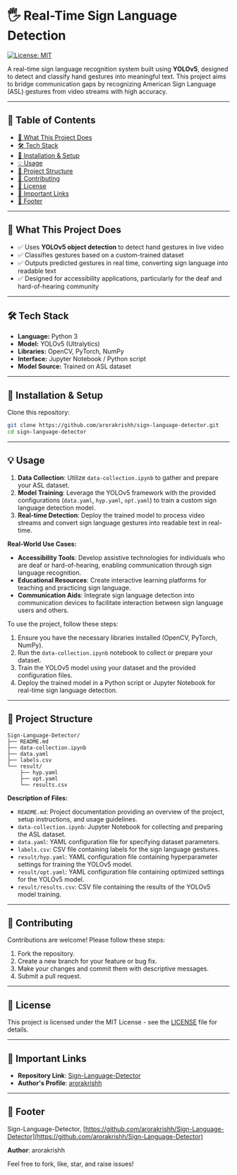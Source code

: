 # 🖐️ Real-Time Sign Language Detection
[![License: MIT](https://img.shields.io/badge/License-MIT-yellow.svg)](https://opensource.org/licenses/MIT)

A real-time sign language recognition system built using **YOLOv5**, designed to detect and classify hand gestures into meaningful text. This project aims to bridge communication gaps by recognizing American Sign Language (ASL) gestures from video streams with high accuracy.

---



## 📖 Table of Contents
- [🚀 What This Project Does](#-what-this-project-does)
- [🛠️ Tech Stack](#️-tech-stack)
- [🔧 Installation & Setup](#-installation--setup)
- [💡 Usage](#-usage)
- [📁 Project Structure](#-project-structure)
- [🤝 Contributing](#-contributing)
- [📜 License](#-license)
- [🔗 Important Links](#-important-links)
- [📝 Footer](#-footer)

---



## 🚀 What This Project Does
- ✅ Uses **YOLOv5 object detection** to detect hand gestures in live video
- ✅ Classifies gestures based on a custom-trained dataset
- ✅ Outputs predicted gestures in real time, converting sign language into readable text
- ✅ Designed for accessibility applications, particularly for the deaf and hard-of-hearing community

---



## 🛠️ Tech Stack
- **Language:** Python 3
- **Model:** YOLOv5 (Ultralytics)
- **Libraries:** OpenCV, PyTorch, NumPy
- **Interface:** Jupyter Notebook / Python script
- **Model Source:** Trained on ASL dataset

---



## 🔧 Installation & Setup
Clone this repository:

```bash
git clone https://github.com/arorakrishh/sign-language-detector.git
cd sign-language-detector
```

---



## 💡 Usage
1.  **Data Collection**: Utilize `data-collection.ipynb` to gather and prepare your ASL dataset.
2.  **Model Training**: Leverage the YOLOv5 framework with the provided configurations (`data.yaml`, `hyp.yaml`, `opt.yaml`) to train a custom sign language detection model.
3.  **Real-time Detection**: Deploy the trained model to process video streams and convert sign language gestures into readable text in real-time.

**Real-World Use Cases:**

*   **Accessibility Tools**: Develop assistive technologies for individuals who are deaf or hard-of-hearing, enabling communication through sign language recognition.
*   **Educational Resources**: Create interactive learning platforms for teaching and practicing sign language.
*   **Communication Aids**: Integrate sign language detection into communication devices to facilitate interaction between sign language users and others.

To use the project, follow these steps:

1.  Ensure you have the necessary libraries installed (OpenCV, PyTorch, NumPy).
2.  Run the `data-collection.ipynb` notebook to collect or prepare your dataset.
3.  Train the YOLOv5 model using your dataset and the provided configuration files.
4.  Deploy the trained model in a Python script or Jupyter Notebook for real-time sign language detection.

---



## 📁 Project Structure
```
Sign-Language-Detector/
├── README.md
├── data-collection.ipynb
├── data.yaml
├── labels.csv
└── result/
    ├── hyp.yaml
    ├── opt.yaml
    └── results.csv
```

**Description of Files:**

*   `README.md`: Project documentation providing an overview of the project, setup instructions, and usage guidelines.
*   `data-collection.ipynb`: Jupyter Notebook for collecting and preparing the ASL dataset.
*   `data.yaml`: YAML configuration file for specifying dataset parameters.
*   `labels.csv`: CSV file containing labels for the sign language gestures.
*   `result/hyp.yaml`: YAML configuration file containing hyperparameter settings for training the YOLOv5 model.
*   `result/opt.yaml`: YAML configuration file containing optimized settings for the YOLOv5 model.
*   `result/results.csv`: CSV file containing the results of the YOLOv5 model training.

---



## 🤝 Contributing
Contributions are welcome! Please follow these steps:

1.  Fork the repository.
2.  Create a new branch for your feature or bug fix.
3.  Make your changes and commit them with descriptive messages.
4.  Submit a pull request.

---



## 📜 License
This project is licensed under the MIT License - see the [LICENSE](https://opensource.org/licenses/MIT) file for details.

---



## 🔗 Important Links
*   **Repository Link**: [Sign-Language-Detector](https://github.com/arorakrishh/Sign-Language-Detector)
*   **Author's Profile**: [arorakrishh](https://github.com/arorakrishh)

---



## 📝 Footer
Sign-Language-Detector, [https://github.com/arorakrishh/Sign-Language-Detector](https://github.com/arorakrishh/Sign-Language-Detector)

**Author**: arorakrishh

Feel free to fork, like, star, and raise issues!


